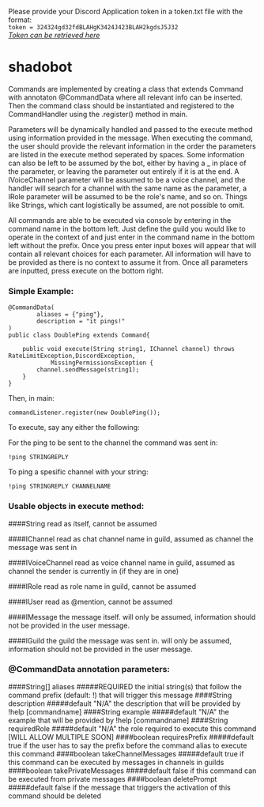 Please provide your Discord Application token in a token.txt file with the format:  
`token = 324324gd32fdBLAHgK3424J423BLAH2kgdsJ5J32`  
*[Token can be retrieved here](https://discordapp.com/developers/applications/)*

# shadobot  

Commands are implemented by creating a class that extends Command with annotaton @CommandData where all relevant info can be inserted. Then the command class should be instantiated and registered to the CommandHandler using the .register() method in main.

Parameters will be dynamically handled and passed to the execute method using information provided in the message. When executing the command, the user should provide the relevant information in the order the parameters are listed in the execute method seperated by spaces. Some information can also be left to be assumed by the bot, either by having a _ in place of the parameter, or leaving the parameter out entirely if it is at the end. A IVoiceChannel parameter will be assumed to be a voice channel, and the handler will search for a channel with the same name as the parameter, a IRole parameter will be assumed to be the role's name, and so on. Things like Strings, which cant logistically be assumed, are not possible to omit.

All commands are able to be executed via console by entering in the command name in the bottom left. Just define the guild you would like to operate in the context of and just enter in the command name in the bottom left without the prefix. Once you press enter input boxes will appear that will contain all relevant choices for each parameter. All information will have to be provided as there is no context to assume it from. Once all parameters are inputted, press execute on the bottom right.

### Simple Example:  
```
@CommandData(
        aliases = {"ping"},
        description = "it pings!"
)
public class DoublePing extends Command{

    public void execute(String string1, IChannel channel) throws RateLimitException,DiscordException,
            MissingPermissionsException {
        channel.sendMessage(string1);
    }
}
```
Then, in main:  
```
commandListener.register(new DoublePing());
```
To execute, say any either the following:

For the ping to be sent to the channel the command was sent in:
```
!ping STRINGREPLY
```

To ping a spesific channel with your string:
```
!ping STRINGREPLY CHANNELNAME
```

### Usable objects in execute method:
####String
read as itself, cannot be assumed

####IChannel
read as chat channel name in guild, assumed as channel the message was sent in

####IVoiceChannel
read as voice channel name in guild, assumed as channel the sender is currently in (if they are in one)

####IRole
read as role name in guild, cannot be assumed

####IUser
read as @mention, cannot be assumed

####IMessage
the message itself. will only be assumed, information should not be provided in the user message.

####IGuild 
the guild the message was sent in. will only be assumed, information should not be provided in the user message.

### @CommandData annotation parameters:
####String[] aliases
#####REQUIRED
the initial string(s) that follow the command prefix (default: !) that will trigger this message
####String description
#####default "N/A"
the description that will be provided by !help [commandname]
####String example
#####default "N/A"
the example that will be provided by !help [commandname]
####String requiredRole
#####default "N/A"
the role required to execute this command [WILL ALLOW MULTIPLE SOON]
####boolean requiresPrefix
#####default true
if the user has to say the prefix before the command alias to execute this command
####boolean takeChannelMessages
#####default true
if this command can be executed by messages in channels in guilds
####boolean takePrivateMessages
#####default false
if this command can be executed from private messages
####boolean deletePrompt
#####default false
if the message that triggers the activation of this command should be deleted


